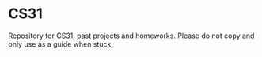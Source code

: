 # CS31
Repository for CS31, past projects and homeworks.
Please do not copy and only use as a guide when stuck.
